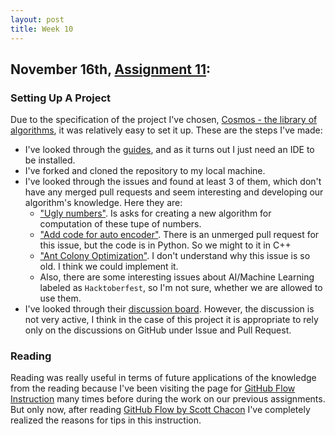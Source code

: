 ```yaml
---
layout: post
title: Week 10
---
```



## November 16th, [Assignment 11](http://www.compsci.hunter.cuny.edu/~sweiss/course_materials/cs_ossd/assignments/assignment_11_project_setup.pdf):   

### Setting Up A Project

Due to the specification of the project I've chosen, [Cosmos - the library of algorithms](https://github.com/OpenGenus/cosmos), it was relatively easy to set it up. 
These are the steps I've made:
  * I've looked through the [guides](https://github.com/OpenGenus/cosmos/tree/master/guides), and as it turns out I just need an IDE to be installed.
  * I've forked and cloned the repository to my local machine.
  * I've looked through the issues and found at least 3 of them, which don't have any merged pull requests and seem interesting and developing our algorithm's knowledge. Here they are:
    * ["Ugly numbers"](https://github.com/OpenGenus/cosmos/issues/3846). Is asks for creating a new algorithm for computation of these tupe of numbers.
    * ["Add code for auto encoder"](https://github.com/OpenGenus/cosmos/issues/3786). There is an unmerged pull request for this issue, but the code is in Python. So we might to it in C++
    * ["Ant Colony Optimization"](https://github.com/OpenGenus/cosmos/issues/3631). I don't understand why this issue is so old. I think we could implement it.
    * Also, there are some interesting issues about AI/Machine Learning labeled as `Hacktoberfest`, so I'm not sure, whether we are allowed to use them. 
  * I've looked through their [discussion board](https://discourse.opengenus.org/). However, the discussion is not very active, I think in the case of this project it is appropriate to rely only on the discussions on GitHub under Issue and Pull Request. 
  
### Reading  
Reading was really useful in terms of future applications of the knowledge from the reading because I've been visiting the page for [GitHub Flow Instruction](https://help.github.com/articles/github-flow/) many times before during the work on our previous assignments. But only now, after reading [GitHub Flow by Scott Chacon](http://scottchacon.com/2011/08/31/github-flow.html) I've completely realized the reasons for tips in this instruction.
